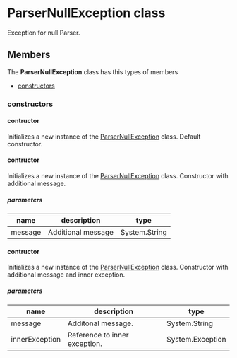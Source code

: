 
# ParserNullException class

Exception for null Parser.

## Members

The **ParserNullException** class has this types of members

* [constructors](#constructors)

### constructors

#### contructor

Initializes a new instance of the [ParserNullException](Microsoft_Toolkit_Uwp_Services_Exceptions_ParserNullException.md) class. Default constructor.

#### contructor

Initializes a new instance of the [ParserNullException](Microsoft_Toolkit_Uwp_Services_Exceptions_ParserNullException.md) class. Constructor with additional message.

##### parameters



| name | description | type || --- | --- | --- || message | Additional message | System.String |
#### contructor

Initializes a new instance of the [ParserNullException](Microsoft_Toolkit_Uwp_Services_Exceptions_ParserNullException.md) class. Constructor with additional message and inner exception.

##### parameters



| name | description | type || --- | --- | --- || message | Additonal message. | System.String || innerException | Reference to inner exception. | System.Exception |